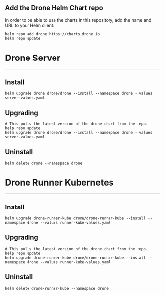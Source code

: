 ## Add the Drone Helm Chart repo

In order to be able to use the charts in this repository, add the name and URL to your Helm client:

```console
helm repo add drone https://charts.drone.io
helm repo update
```

# Drone Server
----------------------

## Install

```console
helm upgrade drone drone/drone --install --namespace drone --values server-values.yaml
```

## Upgrading

```console
# This pulls the latest version of the drone chart from the repo.
help repo update
helm upgrade drone drone/drone --install --namespace drone --values server-values.yaml
```

## Uninstall

```console
helm delete drone --namespace drone
```

# Drone Runner Kubernetes
----------------------------


## Install

```
helm upgrade drone-runner-kube drone/drone-runner-kube --install --namespace drone --values runner-kube-values.yaml
```

## Upgrading

```console
# This pulls the latest version of the drone chart from the repo.
help repo update
helm upgrade drone-runner-kube drone/drone-runner-kube --install --namespace drone --values runner-kube-values.yaml
```

## Uninstall

```console
helm delete drone-runner-kube --namespace drone
```
